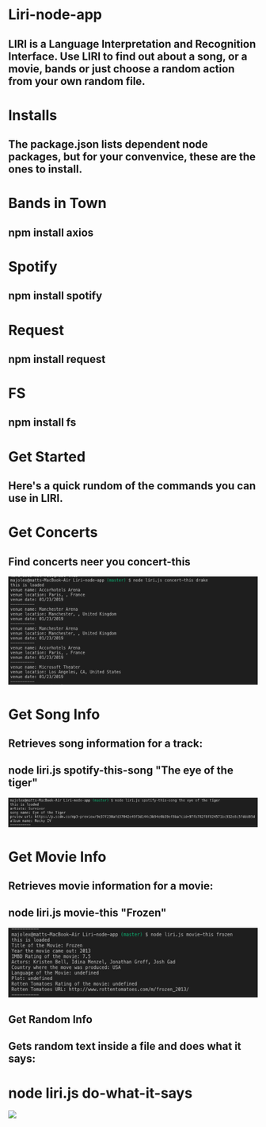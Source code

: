# Liri-node-app

## LIRI is a Language Interpretation and Recognition Interface. Use LIRI to find out about a song, or a movie, bands or just choose a random action from your own random file.

# Installs
## The package.json lists dependent node packages, but for your convenvice, these are the ones to install.

# Bands in Town 
## npm install axios

# Spotify
## npm install spotify

# Request
## npm install request

# FS
## npm install fs

# Get Started
## Here's a quick rundom of the commands you can use in LIRI.

# Get Concerts
## Find concerts neer you concert-this 
![](images/concert.png)

# Get Song Info
## Retrieves song information for a track:

## node liri.js spotify-this-song "The eye of the tiger"
![](images/song.png)


# Get Movie Info
## Retrieves movie information for a movie:

## node liri.js movie-this "Frozen"
![](images/movie.png)

## Get Random Info
## Gets random text inside a file and does what it says:

# node liri.js  do-what-it-says
![](images/do-what-it-saiys.png)